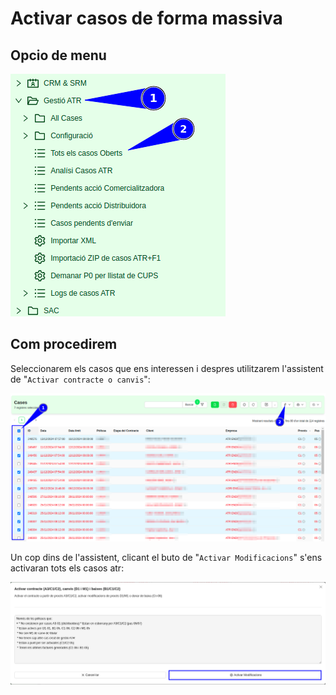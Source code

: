 # Activar casos de forma massiva

## Opcio de menu

![menu_tots_els_casos_oberts]

## Com procedirem

Seleccionarem els casos que ens interessen i despres utilitzarem l'assistent de "`Activar contracte o canvis`":

![atr_cases_list]

Un cop dins de l'assistent, clicant el buto de "`Activar Modificacions`" s'ens activaran tots els casos atr:

![wizard_activate_atr_cases]

[menu_tots_els_casos_oberts]: menu_tots_els_casos_oberts.png
[atr_cases_list]: atr_cases_list.png
[wizard_activate_atr_cases]: wizard_activate_atr_cases.png
